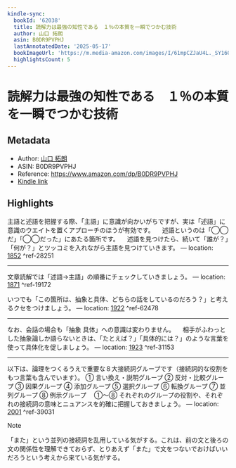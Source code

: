 ```yaml
---
kindle-sync:
  bookId: '62038'
  title: 読解力は最強の知性である　１％の本質を一瞬でつかむ技術
  author: 山口 拓朗
  asin: B0DR9PVPHJ
  lastAnnotatedDate: '2025-05-17'
  bookImageUrl: 'https://m.media-amazon.com/images/I/61mpCZJaU4L._SY160.jpg'
  highlightsCount: 5
---
```

# 読解力は最強の知性である　１％の本質を一瞬でつかむ技術
## Metadata
* Author: [山口 拓朗](https://www.amazon.comundefined)
* ASIN: B0DR9PVPHJ
* Reference: https://www.amazon.com/dp/B0DR9PVPHJ
* [Kindle link](kindle://book?action=open&asin=B0DR9PVPHJ)

## Highlights
主語と述語を把握する際、「主語」に意識が向かいがちですが、実は「述語」に意識のウエイトを置くアプローチのほうが有効です。 　述語というのは「◯◯だ」「◯◯だった」にあたる箇所です。 　述語を見つけたら、続いて「誰が？」「何が？」とツッコミを入れながら主語を見つけていきます。 — location: [1852](kindle://book?action=open&asin=B0DR9PVPHJ&location=1852) ^ref-28251

---
文章読解では「述語→主語」の順番にチェックしていきましょう。 — location: [1871](kindle://book?action=open&asin=B0DR9PVPHJ&location=1871) ^ref-19172

いつでも「この箇所は、抽象と具体、どちらの話をしているのだろう？」と考えるクセをつけましょう。 — location: [1922](kindle://book?action=open&asin=B0DR9PVPHJ&location=1922) ^ref-62478

---
なお、会話の場合も「抽象 具体」への意識は変わりません。 　相手がふわっとした抽象論しか語らないときは、「たとえば？」「具体的には？」のような言葉を使って具体化を促しましょう。 — location: [1923](kindle://book?action=open&asin=B0DR9PVPHJ&location=1923) ^ref-31153

---
以下は、論理をつくるうえで重要な８大接続詞グループです（接続詞的な役割をもつ言葉も含んでいます）。 ① 言い換え・説明グループ ② 反対・比較グループ ③ 因果グループ ④ 添加グループ ⑤ 選択グループ ⑥ 転換グループ ⑦ 並列グループ ⑧ 例示グループ 　①～⑧ それぞれのグループの役割や、それぞれの接続詞の意味とニュアンスを的確に把握しておきましょう。 — location: [2001](kindle://book?action=open&asin=B0DR9PVPHJ&location=2001) ^ref-39031
> [!NOTE]
> 「また」という並列の接続詞を乱用している気がする。これは、前の文と後ろの文の関係性を理解できておらず、とりあえず「また」で文をつないでおけばいいだろうという考えから来ている気がする。
